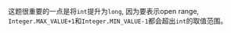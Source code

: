 这题很重要的一点是将`int`提升为`long`, 因为要表示open range, `Integer.MAX_VALUE+1`和`Integer.MIN_VALUE-1`都会超出`int`的取值范围。